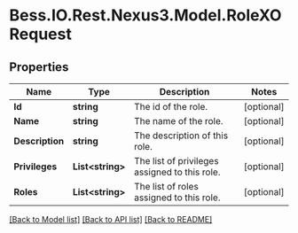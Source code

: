 # Bess.IO.Rest.Nexus3.Model.RoleXORequest
## Properties

Name | Type | Description | Notes
------------ | ------------- | ------------- | -------------
**Id** | **string** | The id of the role. | [optional] 
**Name** | **string** | The name of the role. | [optional] 
**Description** | **string** | The description of this role. | [optional] 
**Privileges** | **List&lt;string&gt;** | The list of privileges assigned to this role. | [optional] 
**Roles** | **List&lt;string&gt;** | The list of roles assigned to this role. | [optional] 

[[Back to Model list]](../README.md#documentation-for-models) [[Back to API list]](../README.md#documentation-for-api-endpoints) [[Back to README]](../README.md)

